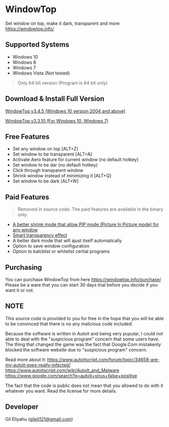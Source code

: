 # WindowTop
Set window on top, make it dark, transparent and more
https://windowtop.info/

## Supported Systems
* Windows 10
* Windows 8
* Windows 7
* Windows Vista (Not tested)

> Only 64 bit version (Program is 64 bit only)

## Download & Install Full Version
[WindowTop v3.4.5 (Windows 10 version 2004 and above)](https://github.com/gileli121/WindowTop/releases/latest) 

[WindowTop v3.3.10 (For Windows 10, Windows 7)](https://github.com/gileli121/WindowTop/releases/v3.3.10) 

## Free Features
* Set any window on top  [ALT+Z]
* Set window to be transparent [ALT+A]
* Activate Aero feature for current window (no default hotkey)
* Set window to be dar (no default hotkey)
* Click through transparent window
* Shrink window instead of minimizing it [ALT+Q]
* Set window to be dark [ALT+W]

## Paid Features
> Removed in source code.
> The paid features are available in the binary only.

* [A better shrink mode that allow PIP mode (Picture In Picture mode) for any window](https://windowtop.info/2020/05/08/how-to-watch-videos-while-working-pip-mode/)
[](https://windowtop.info/wp-content/uploads/shrink_preview_resize_3.gif)
* [Smart transparency effect](https://windowtop.info/2020/05/07/how-to-make-your-ide-or-code-editor-with-transparent-background/)
[](https://windowtop.info/wp-content/uploads/image-8-1536x671.png)
* A better dark mode that will ajust itself automatically
[](https://windowtop.info/wp-content/uploads/brizy/2573/assets/images/iW=561&iH=315&oX=3&oY=0&cW=555&cH=315/darkmode_pro_gif.gif)
* Option to save window configuration 
[](https://windowtop.info/wp-content/uploads/brizy/2573/assets/images/iW=555&iH=373&oX=0&oY=30&cW=555&cH=313/save_win_config-1.png)
* Option to balcklist or whitelist certial programs
[](https://windowtop.info/wp-content/uploads/brizy/2573/assets/images/iW=395&iH=441&oX=0&oY=0&cW=395&cH=441/blacklist2.png)

## Purchasing
You can purchase WindowTop from here
https://windowtop.info/purchase/
Please be a ware that you can start 30 days trial before you decide if you want it or not.

## NOTE
This source code is provided to you for free in the hope that you will be able to be convinced that there is no any malicious code included.

Because the software is written in Autoit and being very pupular, I could not able to deal with the "suspicious program" concern that some users have. The thing that changed the game was the fact that Google.Com mistakenly blocked the software website due to "suspicious program" concern.

Read more about it:
https://www.autoitscript.com/forum/topic/34658-are-my-autoit-exes-really-infected/
https://www.autoitscript.com/wiki/AutoIt_and_Malware
https://www.google.com/search?q=autoit+virus+false+positive

The fact that the code is public does not mean that you allowed to do with it whatever you want. Read the license for more details. 


## Developer
Gil Eliyahu (gileli121@gmail.com)

